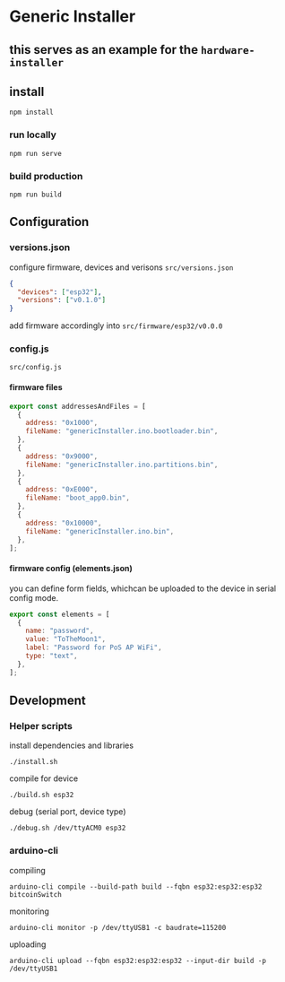 # Generic Installer

## this serves as an example for the `hardware-installer`

## install

```console
npm install
```

### run locally

```console
npm run serve
```

### build production

```console
npm run build
```

## Configuration

### versions.json

configure firmware, devices and verisons
`src/versions.json`

```json
{
  "devices": ["esp32"],
  "versions": ["v0.1.0"]
}
```

add firmware accordingly into `src/firmware/esp32/v0.0.0`

### config.js

`src/config.js`

#### firmware files

```js
export const addressesAndFiles = [
  {
    address: "0x1000",
    fileName: "genericInstaller.ino.bootloader.bin",
  },
  {
    address: "0x9000",
    fileName: "genericInstaller.ino.partitions.bin",
  },
  {
    address: "0xE000",
    fileName: "boot_app0.bin",
  },
  {
    address: "0x10000",
    fileName: "genericInstaller.ino.bin",
  },
];
```

#### firmware config (elements.json)

you can define form fields, whichcan be uploaded to the device in serial config mode.

```js
export const elements = [
  {
    name: "password",
    value: "ToTheMoon1",
    label: "Password for PoS AP WiFi",
    type: "text",
  },
];
```

## Development

### Helper scripts

install dependencies and libraries

```console
./install.sh
```

compile for device

```console
./build.sh esp32
```

debug (serial port, device type)

```console
./debug.sh /dev/ttyACM0 esp32
```

### arduino-cli

compiling

```console
arduino-cli compile --build-path build --fqbn esp32:esp32:esp32 bitcoinSwitch
```

monitoring

```console
arduino-cli monitor -p /dev/ttyUSB1 -c baudrate=115200
```

uploading

```console
arduino-cli upload --fqbn esp32:esp32:esp32 --input-dir build -p /dev/ttyUSB1
```
